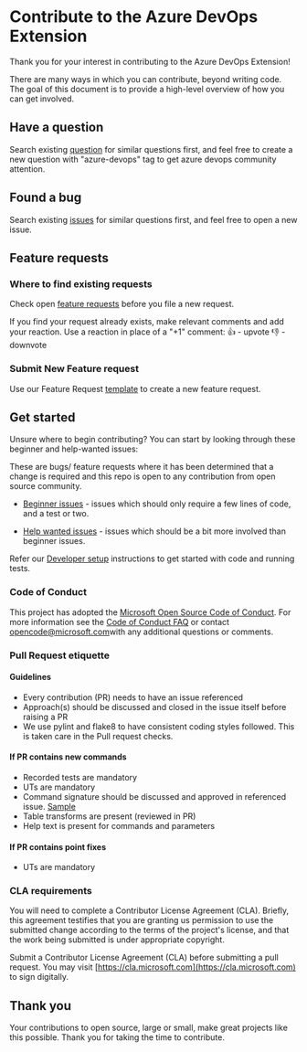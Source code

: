 # Contribute to the Azure DevOps Extension

Thank you for your interest in contributing to the Azure DevOps Extension!

There are many ways in which you can contribute, beyond writing code. The goal of this document is to provide a high-level overview of how you can get involved.

## Have a question

Search existing [question](https://stackoverflow.com/questions/tagged/azure-devops) for similar questions first, and feel free to create a new question with "azure-devops" tag to get azure devops community attention.

## Found a bug

Search existing [issues](https://developercommunity.visualstudio.com/spaces/21/index.html) for similar questions first, and feel free to open a new issue.

## Feature requests

### Where to find existing requests

Check open [feature requests](https://github.com/Microsoft/azure-devops-cli-extension/issues?q=is%3Aissue+is%3Aopen+label%3AFeature)  before you file a new request.

If you find your request already exists, make relevant comments and add your reaction. Use a reaction in place of a "+1" comment:
👍 - upvote
👎 - downvote

### Submit New Feature request

Use our Feature Request [template](https://github.com/Microsoft/azure-devops-cli-extension/issues/new/choose) to create a new feature request.

## Get started

Unsure where to begin contributing? You can start by looking through these beginner and help-wanted issues:

These are bugs/ feature requests where it has been determined that a change is required and this repo is open to any contribution from open source community.

- [Beginner issues](https://github.com/Microsoft/azure-devops-cli-extension/issues?q=is%3Aissue+is%3Aopen+label%3ABeginner) - issues which should only require a few lines of code, and a test or two.

- [Help wanted issues](https://github.com/Microsoft/azure-devops-cli-extension/issues?q=is%3Aissue+is%3Aopen+label%3A%22help+wanted%22) - issues which should be a bit more involved than beginner issues.

Refer our [Developer setup](./doc/dev_setup.md) instructions to get started with code and running tests.

### Code of Conduct

This project has adopted the [Microsoft Open Source Code of Conduct](https://opensource.microsoft.com/codeofconduct/). For more information see the [Code of Conduct FAQ](https://opensource.microsoft.com/codeofconduct/faq/) or contact [opencode@microsoft.com](mailto:opencode@microsoft.com)with any additional questions or comments.

### Pull Request etiquette

#### Guidelines

- Every contribution (PR) needs to have an issue referenced
- Approach(s) should be discussed and closed in the issue itself before raising a PR
- We use pylint and flake8 to have consistent coding styles followed. This is taken care in the Pull request checks.

#### If PR contains new commands

- Recorded tests are mandatory
- UTs are mandatory
- Command signature should be discussed and approved in referenced issue. [Sample](https://github.com/Microsoft/azure-devops-cli-extension/issues/319)
- Table transforms are present (reviewed in PR)
- Help text is present for commands and parameters

#### If PR contains point fixes

- UTs are mandatory

### CLA requirements

You will need to complete a Contributor License Agreement (CLA). Briefly, this agreement testifies that you are granting us permission to use the submitted change according to the terms of the project's license, and that the work being submitted is under appropriate copyright.

Submit a Contributor License Agreement (CLA) before submitting a pull request. You may visit [https://cla.microsoft.com](https://cla.microsoft.com) to sign digitally.

## Thank you

Your contributions to open source, large or small, make great projects like this possible. Thank you for taking the time to contribute.
